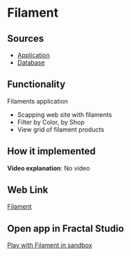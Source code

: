 # Filament

## Sources

- [Application](https://github.com/LearnFractal/FractalPlatform/tree/main/FractalPlatform.Examples/Applications/Filament/FilamentApplication.cs)
- [Database](https://github.com/LearnFractal/FractalPlatform/tree/main/FractalPlatform.Examples/Databases/Filament)

## Functionality

Filaments application
- Scapping web site with filaments
- Filter by Color, by Shop
- View grid of filament products

## How it implemented

**Video explanation**: No video

## Web Link

[Filament](https://fraplat.com/jupiter/Filament)

## Open app in Fractal Studio

[Play with Filament in sandbox](https://fraplat.com/mars/FractalStudio/?tag=Filament+template)



